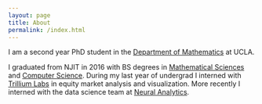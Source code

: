 ```yaml
---
layout: page
title: About
permalink: /index.html
---
```


I am a second year PhD student in the [Department of Mathematics](https://www.math.ucla.edu/) at UCLA.

I graduated from NJIT in 2016 with BS degrees in [Mathematical Sciences](https://math.njit.edu/) and [Computer Science](https://cs.njit.edu/). During my last year of undergrad I interned with [Trillium Labs](https://www.trlm.com/) in equity market analysis and visualization. More recently I interned with the data science team at [Neural Analytics](http://www.neuralanalytics.com/).


